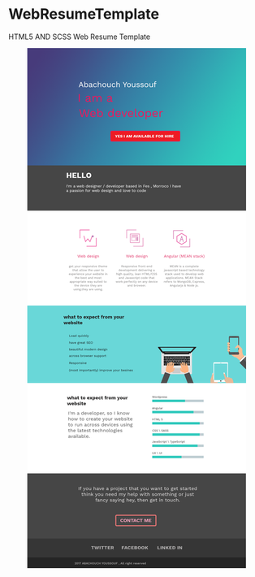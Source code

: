 # WebResumeTemplate
HTML5 AND SCSS Web Resume Template
<div style="text-align:center"><img src ="Artboard 2.png" /></div>
